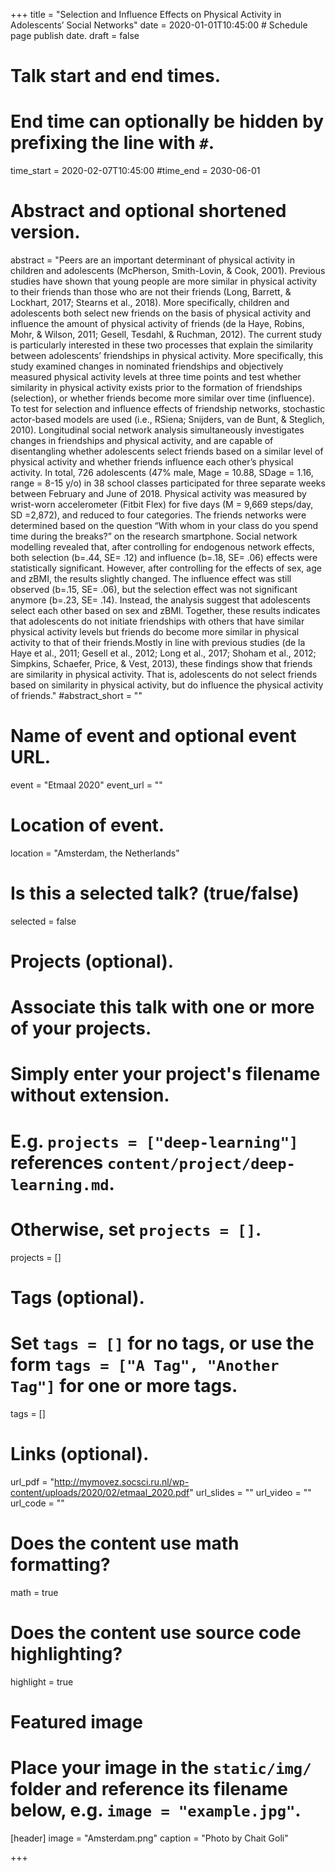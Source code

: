 +++
title = "Selection and Influence Effects on Physical Activity in Adolescents’ Social Networks"
date = 2020-01-01T10:45:00  # Schedule page publish date.
draft = false

# Talk start and end times.
#   End time can optionally be hidden by prefixing the line with `#`.
time_start = 2020-02-07T10:45:00
#time_end = 2030-06-01

# Abstract and optional shortened version.
abstract = "Peers are an important determinant of physical activity in children and adolescents (McPherson, Smith-Lovin, & Cook, 2001). Previous studies have shown that young people are more similar in physical activity to their friends than those who are not their friends (Long, Barrett, & Lockhart, 2017; Stearns et al., 2018). More specifically, children and adolescents both select new friends on the basis of physical activity and influence the amount of physical activity of friends (de la Haye, Robins, Mohr, & Wilson, 2011; Gesell, Tesdahl, & Ruchman, 2012). The current study is particularly interested in these two processes that explain the similarity between adolescents’ friendships in physical activity. More specifically, this study examined changes in nominated friendships and objectively measured physical activity levels at three time points and test whether similarity in physical activity exists prior to the formation of friendships (selection), or whether friends become more similar over time (influence). To test for selection and influence effects of friendship networks, stochastic actor-based models are used (i.e., RSiena; Snijders, van de Bunt, & Steglich, 2010). Longitudinal social network analysis simultaneously investigates changes in friendships and physical activity, and are capable of disentangling whether adolescents select friends based on a similar level of physical activity and whether friends influence each other’s physical activity. In total, 726 adolescents (47% male, Mage = 10.88, SDage = 1.16, range = 8-15 y/o) in 38 school classes participated for three separate weeks between February and June of 2018. Physical activity was measured by wrist-worn accelerometer (Fitbit Flex) for five days (M = 9,669 steps/day, SD =2,872), and reduced to four categories. The friends networks were determined based on the question “With whom in your class do you spend time during the breaks?” on the research smartphone. Social network modelling revealed that, after controlling for endogenous network effects, both selection (b=.44, SE= .12) and influence (b=.18, SE= .06) effects were statistically significant. However, after controlling for the effects of sex, age and zBMI, the results slightly changed. The influence effect was still observed (b=.15, SE= .06), but the selection effect was not significant anymore (b=.23, SE= .14). Instead, the analysis suggest that adolescents select each other based on sex and zBMI. Together, these results  indicates that adolescents do not initiate friendships with others that have similar physical activity levels but friends do become more similar in physical activity to that of their friends.Mostly in line with previous studies (de la Haye et al., 2011; Gesell et al., 2012; Long et al., 2017; Shoham et al., 2012; Simpkins, Schaefer, Price, & Vest, 2013), these findings show that friends are similarity in physical activity. That is, adolescents do not select friends based on similarity in physical activity, but do influence the physical activity of friends."
#abstract_short = ""

# Name of event and optional event URL.
event = "Etmaal 2020"
event_url = ""

# Location of event.
location = "Amsterdam, the Netherlands"

# Is this a selected talk? (true/false)
selected = false

# Projects (optional).
#   Associate this talk with one or more of your projects.
#   Simply enter your project's filename without extension.
#   E.g. `projects = ["deep-learning"]` references `content/project/deep-learning.md`.
#   Otherwise, set `projects = []`.
projects = []

# Tags (optional).
#   Set `tags = []` for no tags, or use the form `tags = ["A Tag", "Another Tag"]` for one or more tags.
tags = []

# Links (optional).
url_pdf = "http://mymovez.socsci.ru.nl/wp-content/uploads/2020/02/etmaal_2020.pdf"
url_slides = ""
url_video = ""
url_code = ""

# Does the content use math formatting?
math = true

# Does the content use source code highlighting?
highlight = true

# Featured image
# Place your image in the `static/img/` folder and reference its filename below, e.g. `image = "example.jpg"`.
[header]
image = "Amsterdam.png"
caption = "Photo by Chait Goli"

+++

